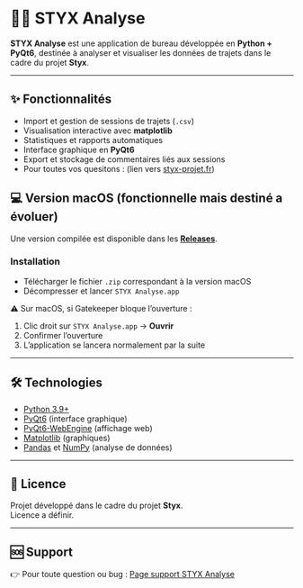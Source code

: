 # 🚴‍♂️ STYX Analyse

**STYX Analyse** est une application de bureau développée en **Python + PyQt6**, destinée à analyser et visualiser les données de trajets dans le cadre du projet **Styx**.

---

## ✨ Fonctionnalités

- Import et gestion de sessions de trajets (`.csv`)
- Visualisation interactive avec **matplotlib**
- Statistiques et rapports automatiques
- Interface graphique en **PyQt6**
- Export et stockage de commentaires liés aux sessions
- Pour toutes vos quesitons : (lien vers [styx-projet.fr](https://styx-projet.fr/styx-analyse))

## 💻 Version macOS (fonctionnelle mais destiné a évoluer)

Une version compilée est disponible dans les **[Releases](https://github.com/Axel-Ladaique/Styx-Analyse/releases/tag/v0.1.0)**.

### Installation
- Télécharger le fichier `.zip` correspondant à la version macOS
- Décompresser et lancer `STYX Analyse.app`

⚠️ Sur macOS, si Gatekeeper bloque l’ouverture :
1. Clic droit sur `STYX Analyse.app` → **Ouvrir**  
2. Confirmer l’ouverture  
3. L’application se lancera normalement par la suite  

---

## 🛠️ Technologies

- [Python 3.9+](https://www.python.org/)
- [PyQt6](https://pypi.org/project/PyQt6/) (interface graphique)
- [PyQt6-WebEngine](https://pypi.org/project/PyQt6-WebEngine/) (affichage web)
- [Matplotlib](https://matplotlib.org/) (graphiques)
- [Pandas](https://pandas.pydata.org/) et [NumPy](https://numpy.org/) (analyse de données)

---

## 📄 Licence

Projet développé dans le cadre du projet **Styx**.  
Licence a définir.

---

## 🆘 Support

👉 Pour toute question ou bug : [Page support STYX Analyse](https://styx-projet.fr/styx-analyse)
